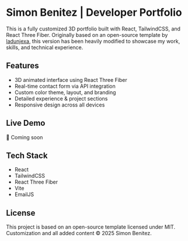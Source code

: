 # Simon Benitez | Developer Portfolio

This is a fully customized 3D portfolio built with React, TailwindCSS, and React Three Fiber. Originally based on an open-source template by [ladunjexa](https://github.com/ladunjexa/reactjs18-3d-portfolio), this version has been heavily modified to showcase my work, skills, and technical experience.

## Features
- 3D animated interface using React Three Fiber
- Real-time contact form via API integration
- Custom color theme, layout, and branding
- Detailed experience & project sections
- Responsive design across all devices

## Live Demo
🚀 Coming soon

## Tech Stack
- React
- TailwindCSS
- React Three Fiber
- Vite
- EmailJS

## License
This project is based on an open-source template licensed under MIT.  
Customization and all added content © 2025 Simon Benitez.
